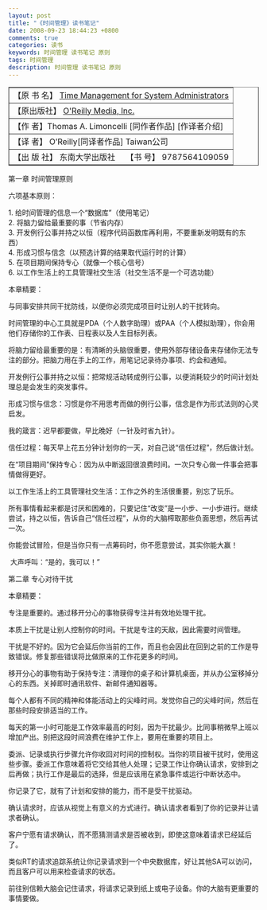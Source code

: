 ```yaml
---
layout: post
title: "《时间管理》读书笔记"
date: 2008-09-23 18:44:23 +0800
comments: true
categories: 读书
keywords: 时间管理 读书笔记 原则
tags: 时间管理
description: 时间管理 读书笔记 原则
---
```

<p style=""text-align: center""><table style=""margin-top: 16px; width: 440px; height: 107px"" cellspacing=""0"" cellpadding=""0"" width=""440"" border=""0"">    <tbody>        <tr>            <td style=""text-align: center"">【原 书 名】 <a target=""_blank"" href=""http://www.amazon.com/Management-System-Administrators-Thomas-Limoncelli/dp/0596007833/ref=pd_bbs_sr_1/102-0116773-7214567?ie=UTF8&amp;s=books&amp;qid=1190013340&amp;sr=1-1""><font color=""#012c83"">Time Management for System Administrators </font></a></td>        </tr>        <tr>            <td style=""text-align: center"">【原出版社】 <a target=""_blank"" href=""http://www.china-pub.com/search/power_search/power_search.asp?key1=O'Reilly+Media%2c+Inc.""><font color=""#012c83"">O'Reilly Media, Inc. </font></a></td>        </tr>        <tr>            <td style=""text-align: center"">【作 者】<font color=""#012c83"">Thomas A. Limoncelli <span>[同作者作品]</span></font> <font color=""#012c83"">[作译者介绍]</font></td>        </tr>        <tr>            <td style=""text-align: center"">【译 者】 <font color=""#012c83"">O&rsquo;Reilly[同译者作品]</font> <font color=""#012c83"">Taiwan公司</font></td>        </tr>        <tr>            <td style=""text-align: center"">【出 版 社】&nbsp;东南大学出版社 &nbsp;&nbsp;&nbsp;&nbsp;【书 号】 9787564109059</td>        </tr>    </tbody></table></p><!--more-->
<p><span style=""font-size: small"">第一章 时间管理原则</span></p><p><span style=""font-size: small"">六项基本原则：</span></p><p><span style=""font-size: small"">1. 给时间管理的信息一个&ldquo;数据库&rdquo;（使用笔记）<br />2. 将脑力留给最重要的事（节省内存）<br />3. 开发例行公事并持之以恒（程序代码函数库再利用，不要重新发明既有的东西）<br />4. 形成习惯与信念（以预选计算的结果取代运行时的计算）<br />5. 在项目期间保持专心（就像一个核心信号）<br />6. 以工作生活上的工具管理社交生活（社交生活不是一个可选功能）</span></p><p><span style=""font-size: small"">本章精要：</span></p><p><span style=""font-size: small"">与同事安排共同干扰防线，以便你必须完成项目时让别人的干扰转向。</span></p><p><span style=""font-size: small"">时间管理的中心工具就是PDA（个人数字助理）或PAA（个人模拟助理），你会用他们存储你的工作表、日程表以及人生目标列表。</span></p><p><span style=""font-size: small"">将脑力留给最重要的是：有清晰的头脑很重要，使用外部存储设备来存储你无法专注的部分。把脑力用在手上的工作，用笔记记录待办事项、约会和通知。</span></p><p><span style=""font-size: small"">开发例行公事并持之以恒：把常规活动转成例行公事，以便消耗较少的时间计划处理总是会发生的突发事件。</span></p><p><span style=""font-size: small"">形成习惯与信念：习惯是你不用思考而做的例行公事，信念是作为形式法则的心灵启发。</span></p><p><span style=""font-size: small"">我的箴言：迟早都要做，早比晚好（一针及时省九针）。</span></p><p><span style=""font-size: small"">信任过程：每天早上花五分钟计划你的一天，对自己说&ldquo;信任过程&rdquo;，然后做计划。</span></p><p><span style=""font-size: small"">在&ldquo;项目期间&rdquo;保持专心：因为从中断返回很浪费时间。一次只专心做一件事会把事情做得更好。</span></p><p><span style=""font-size: small"">以工作生活上的工具管理社交生活：工作之外的生活很重要，别忘了玩乐。</span></p><p><span style=""font-size: small"">所有事情看起来都是讨厌和困难的，只要记住&ldquo;改变&rdquo;是一小步、一小步进行。继续尝试，持之以恒，告诉自己&ldquo;信任过程&rdquo;，从你的大脑榨取那些负面思想，然后再试一次。</span></p><p><span style=""font-size: small"">你能尝试冒险，但是当你只有一点筹码时，你不愿意尝试，其实你能大赢！</span></p><p><span style=""font-size: small"">&nbsp;大声呼叫：&ldquo;是的，我可以！&rdquo;</span></p>
<p><span style=""font-size: medium""><span style=""font-family: 宋体"">第二章 专心对待干扰</span></span></p><p><span style=""font-size: medium""><span>本章精要：</span></span></p><p><span style=""font-size: medium""><span style=""font-family: 宋体"">专注是重要的。通过移开分心的事物获得专注并有效地处理干扰。</span></span></p><p><span style=""font-size: medium""><span style=""font-family: 宋体"">本质上干扰是让别人控制你的时间。干扰是专注的天敌，因此需要时间管理。</span></span></p><p><span style=""font-size: medium""><span style=""font-family: 宋体"">干扰是不好的。因为它会延后你当前的工作，而且也会因此在回到之前的工作是导致错误。修复那些错误将比做原来的工作花更多的时间。</span></span></p><p><span style=""font-size: medium""><span style=""font-family: 宋体"">移开分心的事物有助于保持专注：清理你的桌子和计算机桌面，并从办公室移掉分心的东西。关掉即时通讯软件、新邮件通知器等。<br /></span></span></p><p><span style=""font-size: medium""><span style=""font-family: 宋体"">每个人都有不同的精神和体能活动上的尖峰时间。发觉你自己的尖峰时间，然后在那些时段安排适当的工作。</span></span></p><p><span style=""font-size: medium""><span style=""font-family: 宋体"">每天的第一小时可能是工作效率最高的时刻，因为干扰最少。比同事稍微早上班以增加产出。别把这段时间浪费在维护工作上，要用在重要的项目上。</span></span></p><p><span style=""font-size: medium""><span style=""font-family: 宋体"">委派、记录或执行步骤允许你收回对时间的控制权。当你的项目被干扰时，使用这些步骤。委派工作意味着将它交给其他人处理；记录工作让你确认请求，安排到之后再做；执行工作是最后的选择，但是应该用在紧急事件或运行中断状态中。</span></span></p><p><span style=""font-size: medium""><span style=""font-family: 宋体"">你记录了它，就有了计划和安排的能力，而不是受干扰驱动。</span></span></p><p><span style=""font-size: medium""><span style=""font-family: 宋体"">确认请求时，应该从视觉上有意义的方式进行。确认请求者看到了你的记录并让请求者确认。</span></span></p><p><span style=""font-size: medium""><span style=""font-family: 宋体"">客户宁愿有请求确认，而不愿猜测请求是否被收到，即使这意味着请求已经延后了。</span></span></p><p><span style=""font-size: medium""><span style=""font-family: 宋体"">类似RT的请求追踪系统让你记录请求到一个中央数据库，好让其他SA可以访问，而且客户可以用来检查请求的状态。</span></span></p><p><span style=""font-size: medium""><span style=""font-family: 宋体"">前往别信赖大脑会记住请求，将请求记录到纸上或电子设备。你的大脑有更重要的事情要做。</span></span></p><p><span style=""font-size: medium"">&nbsp;</span></p>